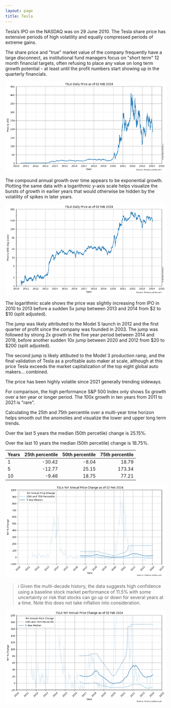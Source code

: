 ```yaml
---
layout: page
title: Tesla
---
```


Tesla’s IPO on the NASDAQ was on 29 June 2010. The Tesla share price has extensive periods of high volatility and equally compressed periods of extreme gains.

The share price and "true" market value of the company frequently have a large disconnect, as institutional fund managers focus on "short term" 12 month financial targets, often refusing to place any value on long term growth potential - at least until the profit numbers start showing up in the quarterly financials.


    
![png](images/tsla-prices_5_0.png)
    


The compound annual growth over time appears to be exponential growth. Plotting the same data with a logarithmic y-axis scale helps visualize the bursts of growth in earlier years that would otherwise be hidden by the volatility of spikes in later years.


    
![png](images/tsla-prices_7_0.png)
    


The logarithmic scale shows the price was slightly increasing from IPO in 2010 to 2013 before a sudden 5x jump between 2013 and 2014 from $2 to $10 (split adjusted).

The jump was likely attributed to the Model S launch in 2012 and the first quarter of profit since the company was founded in 2003. The jump was followed by strong 2x growth in the five year period between 2014 and 2019, before another sudden 10x jump between 2020 and 2012 from $20 to $200 (split adjusted).

The second jump is likely attibuted to the Model 3 production ramp, and the final validation of Tesla as a profitable auto maker at scale, although at this price Tesla exceeds the market capitalization of the top eight global auto makers... combined.

The price has been highly volatile since 2021 generally trending sideways.

For comparison, the high performance S&P 500 Index only shows 5x growth over a ten year or longer period. The 100x growth in ten years from 2011 to 2021 is "rare".



Calculating the 25th and 75th percentile over a multi-year time horizon helps smooth out the anomolies and visualize the lower and upper long term trends.





Over the last 5 years the median (50th percetile) change is 25.15%.

Over the last 10 years the median (50th percetile) change is 18.75%.

| Years | 25th percentile | 50th percentile | 75th percentile |
|-------|-----:|-----:|-----:|
| 1     | -30.42 | -8.04 | 18.79 |
| 5     | -12.77 | 25.15 | 173.34 |
| 10    | -9.46 | 18.75 | 77.21 |





    
![png](images/tsla-prices_14_0.png)
    


> ℹ Given the multi-decade history, the data suggests high confidence using a baseline stock market performance of 11.5% with some uncertainty or risk that stocks can go up or down for several years at a time. Note this does not take inflation into consideration.


    
![png](images/tsla-prices_16_0.png)
    

